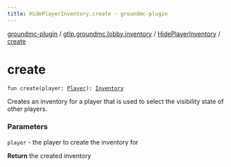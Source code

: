 ```yaml
---
title: HidePlayerInventory.create - groundmc-plugin
---
```


[groundmc-plugin](../../index.html) / [gtlp.groundmc.lobby.inventory](../index.html) / [HidePlayerInventory](index.html) / [create](.)

# create

`fun create(player: `[`Player`](https://hub.spigotmc.org/javadocs/spigot/org/bukkit/entity/Player.html)`): `[`Inventory`](https://hub.spigotmc.org/javadocs/spigot/org/bukkit/inventory/Inventory.html)

Creates an inventory for a player that is used to select the visibility
state of other players.

### Parameters

`player` - the player to create the inventory for

**Return**
the created inventory

